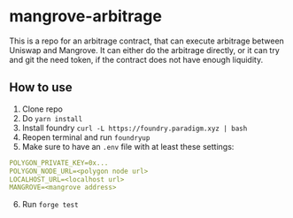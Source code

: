 # mangrove-arbitrage

This is a repo for an arbitrage contract, that can execute arbitrage between Uniswap and Mangrove.
It can either do the arbitrage directly, or it can try and git the need token, if the contract does not have enough liquidity.

## How to use

1. Clone repo
2. Do `yarn install`
3. Install foundry `curl -L https://foundry.paradigm.xyz | bash`
4. Reopen terminal and run `foundryup`
5. Make sure to have an `.env` file with at least these settings:

```yaml
POLYGON_PRIVATE_KEY=0x...
POLYGON_NODE_URL=<polygon node url>
LOCALHOST_URL=<localhost url>
MANGROVE=<mangrove address>
```

6. Run `forge test`